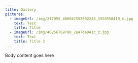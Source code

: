 ```yaml
---
title: Gallery
pictures:
  - imageUrl: /img/217959_408942552502248_1928950419_n.jpg
    text: Test
    title: Title
  - imageUrl: /img/40256769780_2e47de941c_z.jpg
    text: Text
    title: Title 2
---
```

Body content goes here
